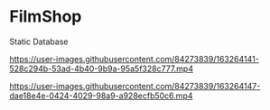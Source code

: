 # FilmShop
 
Static Database

https://user-images.githubusercontent.com/84273839/163264141-528c294b-53ad-4b40-9b9a-95a5f328c777.mp4



https://user-images.githubusercontent.com/84273839/163264147-dae18e4e-0424-4029-98a9-a928ecfb50c6.mp4

